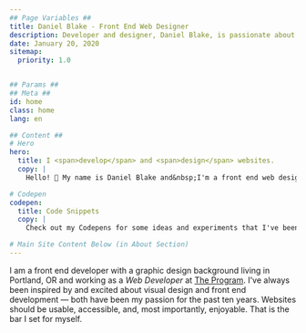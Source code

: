 ```yaml
---
## Page Variables ##
title: Daniel Blake - Front End Web Designer
description: Developer and designer, Daniel Blake, is passionate about building responsive and accessible websites.
date: January 20, 2020
sitemap:
  priority: 1.0


## Params ##
## Meta ##
id: home
class: home
lang: en

## Content ##
# Hero
hero:
  title: I <span>develop</span> and <span>design</span> websites.
  copy: |
    Hello! 👋 My name is Daniel Blake and&nbsp;I'm a front end web designer who believes that websites should be simple, accessible, responsive, and&nbsp;fast.

# Codepen
codepen:
  title: Code Snippets
  copy: |
    Check out my Codepens for some ideas and experiments that I've been working&nbsp;on.

# Main Site Content Below (in About Section)
---
```


I am a front end developer with a graphic design background living in Portland, OR and working as a <i>Web&nbsp;Developer</i> at <a href='https://theprogrampdx.com' rel='external noreferrer noopener' target='_blank'>The Program</a>. I've always been inspired by and excited about visual design and front end development &mdash; both have been my passion for the past ten years. Websites should be usable, accessible, and, most importantly, enjoyable. That is the bar I set for&nbsp;myself.
